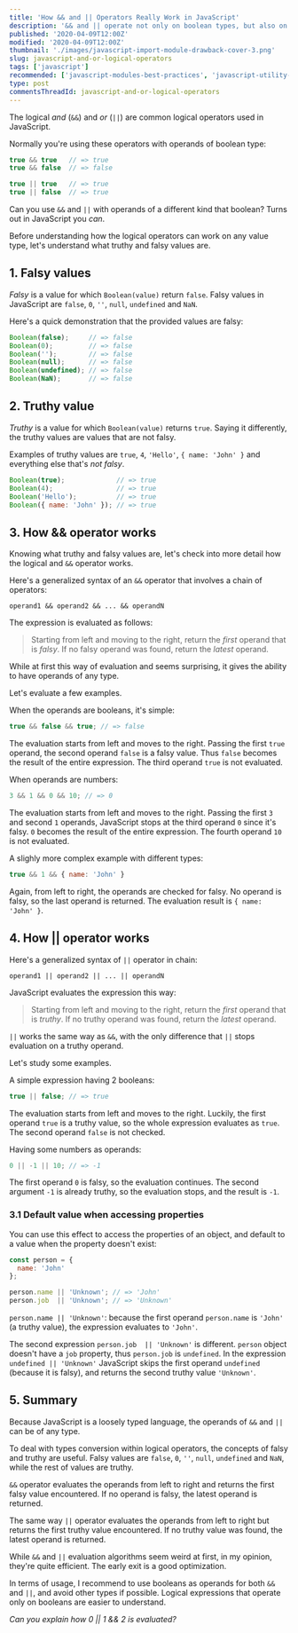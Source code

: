 ```yaml
---
title: 'How && and || Operators Really Work in JavaScript'
description: '&& and || operate not only on boolean types, but also on falsy and truty values.'
published: '2020-04-09T12:00Z'
modified: '2020-04-09T12:00Z'
thumbnail: './images/javascript-import-module-drawback-cover-3.png'
slug: javascript-and-or-logical-operators
tags: ['javascript']
recommended: ['javascript-modules-best-practices', 'javascript-utility-libraries']
type: post
commentsThreadId: javascript-and-or-logical-operators
---
```


The logical *and* (`&&`) and *or* (`||`) are common logical operators used in JavaScript. 

Normally you're using these operators with operands of boolean type:

```javascript
true && true   // => true
true && false  // => false

true || true   // => true
true || false  // => true
```

Can you use `&&` and `||` with operands of a different kind that boolean? Turns out in JavaScript you *can*. 

Before understanding how the logical operators can work on any value type, let's understand what truthy and falsy values are.  

## 1. Falsy values

*Falsy* is a value for which `Boolean(value)` return `false`. Falsy values in JavaScript are `false`, `0`, `''`, `null`, `undefined` and `NaN`.  

Here's a quick demonstration that the provided values are falsy:

```javascript
Boolean(false);     // => false
Boolean(0);         // => false
Boolean('');        // => false
Boolean(null);      // => false
Boolean(undefined); // => false
Boolean(NaN);       // => false
```

## 2. Truthy value

*Truthy* is a value for which `Boolean(value)` returns `true`. Saying it differently, the truthy values are values that are not falsy. 

Examples of truthy values are `true`, `4`, `'Hello'`, `{ name: 'John' }` and everything else that's *not falsy*. 

```javascript
Boolean(true);             // => true
Boolean(4);                // => true
Boolean('Hello');          // => true
Boolean({ name: 'John' }); // => true
```

## 3. How && operator works

Knowing what truthy and falsy values are, let's check into more detail how the logical and `&&` operator works.  

Here's a generalized syntax of an `&&` operator that involves a chain of operators:

```
operand1 && operand2 && ... && operandN
```

The expression is evaluated as follows: 

> Starting from left and moving to the right, return the *first* operand that is *falsy*. If no falsy operand was found, return the *latest* operand.

While at first this way of evaluation and seems surprising, it gives the ability to have operands of any type.  

Let's evaluate a few examples.  
 
When the operands are booleans, it's simple:

```javascript
true && false && true; // => false
```
The evaluation starts from left and moves to the right. Passing the first `true` operand, the second operand `false` is a falsy value. Thus `false` becomes the result of the entire expression. The third operand `true` is not evaluated.  

When operands are numbers:

```javascript
3 && 1 && 0 && 10; // => 0
```

The evaluation starts from left and moves to the right. Passing the first `3` and second `1` operands, JavaScript stops at the third operand `0` since it's falsy. `0` becomes the result of the entire expression. The fourth operand `10` is not evaluated.  

A slighly more complex example with different types:

```javascript
true && 1 && { name: 'John' }
```

Again, from left to right, the operands are checked for falsy. No operand is falsy, so the last operand is returned. The evaluation result is `{ name: 'John' }`.

## 4. How || operator works

Here's a generalized syntax of `||` operator in chain:

```
operand1 || operand2 || ... || operandN
```

JavaScript evaluates the expression this way: 

> Starting from left and moving to the right, return the *first* operand that is *truthy*. If no truthy operand was found, return the *latest* operand.

`||` works the same way as `&&`, with the only difference that `||` stops evaluation on a truthy operand.  

Let's study some examples.  

A simple expression having 2 booleans:

```javascript
true || false; // => true
```
The evaluation starts from left and moves to the right. Luckily, the first operand `true` is a truthy value, so the whole expression evaluates as `true`. The second operand `false` is not checked.

Having some numbers as operands:

```javascript
0 || -1 || 10; // => -1
```

The first operand `0` is falsy, so the evaluation continues. The second argument `-1` is already truthy, so the evaluation stops, and the result is `-1`.

### 3.1 Default value when accessing properties

You can use this effect to access the properties of an object, and default to a value when the property doesn't exist:

```javascript
const person = {
  name: 'John'
};

person.name || 'Unknown'; // => 'John'
person.job  || 'Unknown'; // => 'Unknown'
```

`person.name || 'Unknown'`: because the first operand `person.name` is `'John'` (a truthy value), the expression evaluates to `'John'`.  

The second expression `person.job  || 'Unknown'` is different. `person` object doesn't have a `job` property, thus `person.job` is `undefined`. In the expression `undefined || 'Unknown'` JavaScript skips the first operand `undefined` (because it is falsy), and returns the second truthy value `'Unknown'`.  

## 5. Summary

Because JavaScript is a loosely typed language, the operands of `&&` and `||` can be of any type.  

To deal with types conversion within logical operators, the concepts of falsy and truthy are useful. Falsy values are `false`, `0`, `''`, `null`, `undefined` and `NaN`, while the rest of values are truthy.  

`&&` operator evaluates the operands from left to right and returns the first falsy value encountered. If no operand is falsy, the latest operand is returned.  

The same way `||` operator evaluates the operands from left to right but returns the first truthy value encountered. If no truthy value was found, the latest operand is returned.  

While `&&` and `||` evaluation algorithms seem weird at first, in my opinion, they're quite efficient. The early exit is a good optimization.  

In terms of usage, I recommend to use booleans as operands for both `&&` and `||`, and avoid other types if possible. Logical expressions that operate only on booleans are easier to understand.  

*Can you explain how 0 || 1 && 2 is evaluated?*